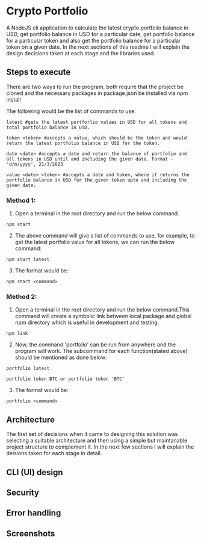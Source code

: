 # Crypto Portfolio

A NodeJS cli application to calculate the latest crypto portfolio balance in USD, get portfolio balance in USD for a particular date, get portfolio balance for a particular token and also get the portfolio balance for a particular token on a given date. In the next sections of this readme I will explain the design decisions taken at each stage and the libraries used.

## Steps to execute

There are two ways to run the program, both require that the project be cloned and the necessary packages in package.json be installed via npm install

The following would be the list of commands to use:

```
latest #gets the latest portforlio values in USD for all tokens and total portfolio balance in USD.

token <token> #accepts a value, which should be the token and would return the latest portfolio balance in USD for the token.

date <date> #accepts a date and return the balance of portfolio and all tokens in USD until and including the given date. Format - 'd/m/yyyy', 21/3/2023

value <date> <token> #accepts a date and token, where it returns the portfolio balance in USD for the given token upto and including the given date.
```

### Method 1:

1. Open a terminal in the root directory and run the below command.

```
npm start
```

2. The above command will give a list of commands to use, for example, to get the latest portfolio value for all tokens, we can run the below command:

```
npm start latest
```

3. The format would be:

```
npm start <command>
```

### Method 2:

1. Open a terminal in the root directory and run the below command.This command will create a symbolic link between local package and global npm directory which is useful in development and testing.

```
npm link
```

2. Now, the command 'portfolio' can be run from anywhere and the program will work. The subcommand for each function(stated above) should be mentioned as done below:

```
portfolio latest

portfolio token BTC or portfolio token 'BTC'
```

3. The format would be:

```
portfolio <command>
```

## Architecture

The first set of decisions when it came to designing this solution was selecting a suitable architecture and then using a simple but maintanable project structure to complement it. In the next few sections I will explain the deisions taken for each stage in detail.

## CLI (UI) design

## Security

## Error handling

## Screenshots
